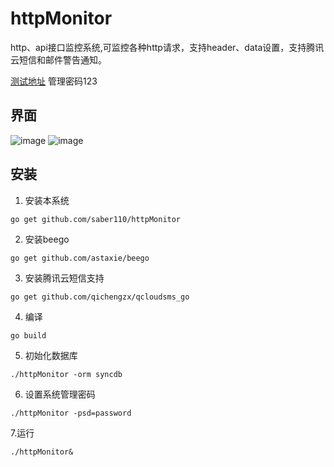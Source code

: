 # httpMonitor
http、api接口监控系统,可监控各种http请求，支持header、data设置，支持腾讯云短信和邮件警告通知。

[测试地址](http://123.206.77.88:8080) 管理密码123

## 界面
![image](https://raw.githubusercontent.com/saber110/httpMonitor/master/img1.png)
![image](https://raw.githubusercontent.com/saber110/httpMonitor/master/img2.png)
## 安装

1. 安装本系统

```
go get github.com/saber110/httpMonitor
```

2. 安装beego

```
go get github.com/astaxie/beego
```

3. 安装腾讯云短信支持

```
go get github.com/qichengzx/qcloudsms_go
```
4. 编译

```
go build
```

5. 初始化数据库
```
./httpMonitor -orm syncdb
```

6. 设置系统管理密码

```
./httpMonitor -psd=password
```

7.运行
```
./httpMonitor&
```


